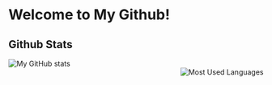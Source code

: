 <h1>Welcome to My Github! </h1>


## Github Stats

![My GitHub stats](https://github-readme-stats.vercel.app/api?username=nnmax1&show_icons=true&hide_border=true)
<br>
<img style="float: right;" alt="Most Used Languages" src="https://github-readme-stats.nnmax1.app/api/top-langs/?username=nnmax1&layout=compact&hide_border=true&theme=dark" /><br>

